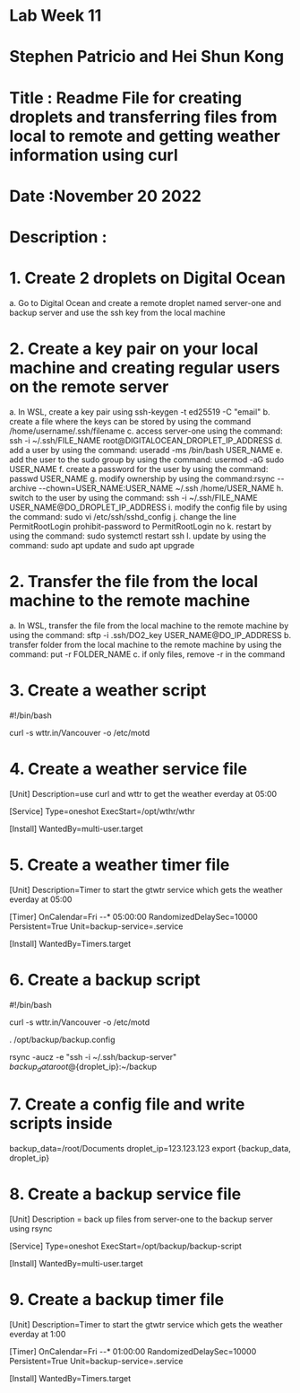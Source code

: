 # Lab Week 11

# Stephen Patricio and Hei Shun Kong

# Title : Readme File for creating droplets and transferring files from local to remote and getting weather information using curl

# Date :November 20 2022

# Description :

# 1. Create 2 droplets on Digital Ocean

a. Go to Digital Ocean and create a remote droplet named server-one and backup server and use the ssh key from the local machine

# 2. Create a key pair on your local machine and creating regular users on the remote server

a. In WSL, create a key pair using ssh-keygen -t ed25519 -C "email"
b. create a file where the keys can be stored by using the command /home/username/.ssh/filename
c. access server-one using the command: ssh -i ~/.ssh/FILE_NAME root@DIGITALOCEAN_DROPLET_IP_ADDRESS
d. add a user by using the command: useradd -ms /bin/bash USER_NAME
e. add the user to the sudo group by using the command: usermod -aG sudo USER_NAME
f. create a password for the user by using the command: passwd USER_NAME
g. modify ownership by using the command:rsync --archive --chown=USER_NAME:USER_NAME ~/.ssh /home/USER_NAME
h. switch to the user by using the command: ssh -i ~/.ssh/FILE_NAME USER_NAME@DO_DROPLET_IP_ADDRESS
i. modify the config file by using the command: sudo vi /etc/ssh/sshd_config
j. change the line PermitRootLogin prohibit-password to PermitRootLogin no
k. restart by using the command: sudo systemctl restart ssh
l. update by using the command: sudo apt update and sudo apt upgrade

# 2. Transfer the file from the local machine to the remote machine

a. In WSL, transfer the file from the local machine to the remote machine by using the command: sftp -i .ssh/DO2_key USER_NAME@DO_IP_ADDRESS
b. transfer folder from the local machine to the remote machine by using the command: put -r FOLDER_NAME
c. if only files, remove -r in the command

# 3. Create a weather script

#!/bin/bash

curl -s wttr.in/Vancouver -o /etc/motd

# 4. Create a weather service file

[Unit]
Description=use curl and wttr to get the weather everday at 05:00

[Service]
Type=oneshot
ExecStart=/opt/wthr/wthr

[Install]
WantedBy=multi-user.target

# 5. Create a weather timer file

[Unit]
Description=Timer to start the gtwtr service which gets the weather everday at 05:00

[Timer]
OnCalendar=Fri _-_-\* 05:00:00
RandomizedDelaySec=10000
Persistent=True
Unit=backup-service=.service

[Install]
WantedBy=Timers.target

# 6. Create a backup script

#!/bin/bash

curl -s wttr.in/Vancouver -o /etc/motd

. /opt/backup/backup.config

rsync -aucz -e "ssh -i ~/.ssh/backup-server" ${backup_data} root@${droplet_ip}:~/backup

# 7. Create a config file and write scripts inside

backup_data=/root/Documents
droplet_ip=123.123.123
export {backup_data, droplet_ip}

# 8. Create a backup service file

[Unit]
Description = back up files from server-one to the backup server using rsync

[Service]
Type=oneshot
ExecStart=/opt/backup/backup-script

[Install]
WantedBy=multi-user.target

# 9. Create a backup timer file

[Unit]
Description=Timer to start the gtwtr service which gets the weather everday at 1:00

[Timer]
OnCalendar=Fri _-_-\* 01:00:00
RandomizedDelaySec=10000
Persistent=True
Unit=backup-service=.service

[Install]
WantedBy=Timers.target
